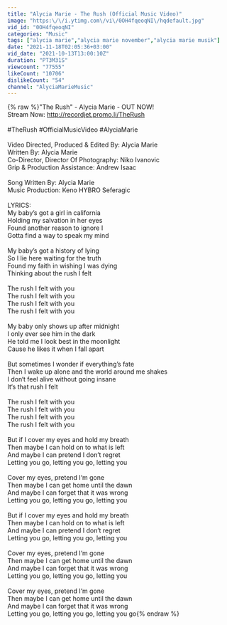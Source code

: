```yaml
---
title: "Alycia Marie - The Rush (Official Music Video)"
image: "https:\/\/i.ytimg.com\/vi\/0OH4fqeoqNI\/hqdefault.jpg"
vid_id: "0OH4fqeoqNI"
categories: "Music"
tags: ["alycia marie","alycia marie november","alycia marie musik"]
date: "2021-11-18T02:05:36+03:00"
vid_date: "2021-10-13T13:00:10Z"
duration: "PT3M31S"
viewcount: "77555"
likeCount: "10706"
dislikeCount: "54"
channel: "AlyciaMarieMusic"
---
```

{% raw %}&quot;The Rush&quot; - Alycia Marie - OUT NOW!<br />Stream Now: <a rel="nofollow" target="blank" href="http://recordjet.promo.li/TheRush">http://recordjet.promo.li/TheRush</a><br /><br />#TheRush #OfficialMusicVideo #AlyciaMarie<br /><br />Video Directed, Produced &amp; Edited By: Alycia Marie<br />Written By: Alycia Marie<br />Co-Director, Director Of Photography: Niko Ivanovic<br />Grip &amp; Production Assistance: Andrew Isaac<br /><br />Song Written By: Alycia Marie<br />Music Production: Keno HYBRO Seferagic<br /><br />LYRICS:<br />My baby’s got a girl in california<br />Holding my salvation in her eyes<br />Found another reason to ignore I<br />Gotta find a way to speak my mind<br /><br />My baby’s got a history of lying<br />So I lie here waiting for the truth<br />Found my faith in wishing I was dying<br />Thinking about the rush I felt<br /><br />The rush I felt with you<br />The rush I felt with you<br />The rush I felt with you<br />The rush I felt with you<br /><br />My baby only shows up after midnight<br />I only ever see him in the dark<br />He told me I look best in the moonlight<br />Cause he likes it when I fall apart<br /><br />But sometimes I wonder if everything’s fate<br />Then I wake up alone and the world around me shakes<br />I don‘t feel alive without going insane<br />It‘s that rush I felt<br /><br />The rush I felt with you<br />The rush I felt with you<br />The rush I felt with you<br />The rush I felt with you<br /><br />But if I cover my eyes and hold my breath<br />Then maybe I can hold on to what is left <br />And maybe I can pretend I don’t regret<br />Letting you go, letting you go, letting you<br /><br />Cover my eyes, pretend I‘m gone<br />Then maybe I can get home until the dawn<br />And maybe I can forget that it was wrong<br />Letting you go, letting you go, letting you <br /><br />But if I cover my eyes and hold my breath<br />Then maybe I can hold on to what is left <br />And maybe I can pretend I don’t regret<br />Letting you go, letting you go, letting you<br /><br />Cover my eyes, pretend I‘m gone<br />Then maybe I can get home until the dawn<br />And maybe I can forget that it was wrong<br />Letting you go, letting you go, letting you <br /><br />Cover my eyes, pretend I‘m gone<br />Then maybe I can get home until the dawn<br />And maybe I can forget that it was wrong<br />Letting you go, letting you go, letting you go{% endraw %}
